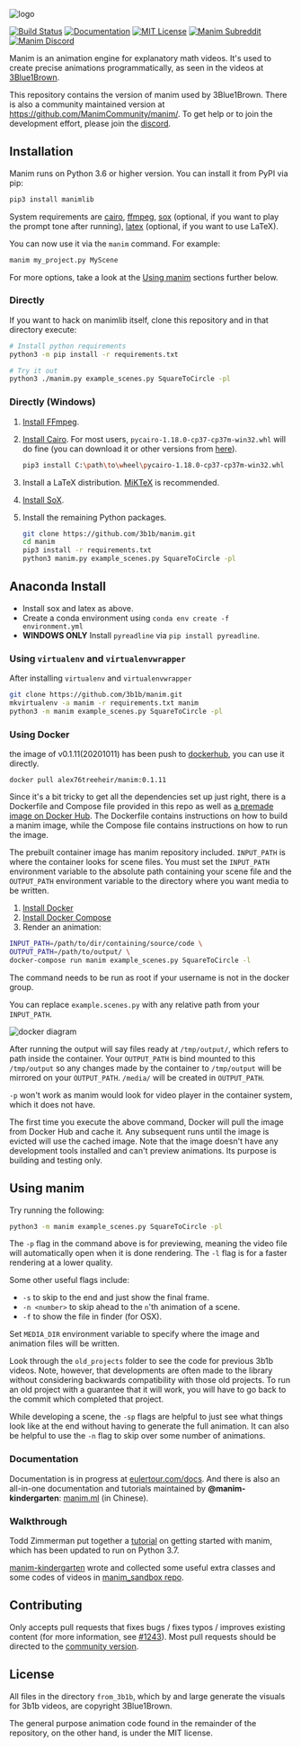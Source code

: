 ![logo](logo/cropped.png)

[![Build Status](https://travis-ci.org/3b1b/manim.svg?branch=master)](https://travis-ci.org/3b1b/manim)
[![Documentation](https://img.shields.io/badge/docs-EulerTour-blue.svg)](https://www.eulertour.com/docs)
[![MIT License](https://img.shields.io/badge/license-MIT-blue.svg?style=flat)](http://choosealicense.com/licenses/mit/)
[![Manim Subreddit](https://img.shields.io/reddit/subreddit-subscribers/manim.svg?color=ff4301&label=reddit)](https://www.reddit.com/r/manim/)
[![Manim Discord](https://img.shields.io/discord/581738731934056449.svg?label=discord)](https://discord.gg/mMRrZQW)

Manim is an animation engine for explanatory math videos. It's used to create precise animations programmatically, as seen in the videos at [3Blue1Brown](https://www.3blue1brown.com/).

This repository contains the version of manim used by 3Blue1Brown. There is also a community maintained version at https://github.com/ManimCommunity/manim/.
To get help or to join the development effort, please join the [discord](https://discord.gg/mMRrZQW).

## Installation
Manim runs on Python 3.6 or higher version. You can install it from PyPI via pip:

```sh
pip3 install manimlib
```

System requirements are [cairo](https://www.cairographics.org), [ffmpeg](https://www.ffmpeg.org), [sox](http://sox.sourceforge.net) (optional, if you want to play the prompt tone after running), [latex](https://www.latex-project.org) (optional, if you want to use LaTeX).

You can now use it via the `manim` command. For example:

```sh
manim my_project.py MyScene
```

For more options, take a look at the [Using manim](#using-manim) sections further below.

### Directly

If you want to hack on manimlib itself, clone this repository and in that directory execute:

```sh
# Install python requirements
python3 -m pip install -r requirements.txt

# Try it out
python3 ./manim.py example_scenes.py SquareToCircle -pl
```

### Directly (Windows)
1. [Install FFmpeg](https://www.wikihow.com/Install-FFmpeg-on-Windows).
2. [Install Cairo](https://www.lfd.uci.edu/~gohlke/pythonlibs/#pycairo). For most users, ``pycairo‑1.18.0‑cp37‑cp37m‑win32.whl`` will do fine (you can download it or other versions from [here](https://www.lfd.uci.edu/~gohlke/pythonlibs/#pycairo)).
    ```sh
    pip3 install C:\path\to\wheel\pycairo‑1.18.0‑cp37‑cp37m‑win32.whl
    ```
3. Install a LaTeX distribution. [MiKTeX](https://miktex.org/download) is recommended.

4. [Install SoX](https://sourceforge.net/projects/sox/files/sox/).

5. Install the remaining Python packages.
    ```sh
    git clone https://github.com/3b1b/manim.git
    cd manim
    pip3 install -r requirements.txt
    python3 manim.py example_scenes.py SquareToCircle -pl
    ```


## Anaconda Install

* Install sox and latex as above. 
* Create a conda environment using `conda env create -f environment.yml`
* **WINDOWS ONLY** Install `pyreadline` via `pip install pyreadline`. 


### Using `virtualenv` and `virtualenvwrapper`
After installing `virtualenv` and `virtualenvwrapper`
```sh
git clone https://github.com/3b1b/manim.git
mkvirtualenv -a manim -r requirements.txt manim
python3 -m manim example_scenes.py SquareToCircle -pl
```

### Using Docker
the image of v0.1.11(20201011) has been push to [dockerhub](https://hub.docker.com/r/alex76treeheir/manim), you can use it directly.

```
docker pull alex76treeheir/manim:0.1.11
```

Since it's a bit tricky to get all the dependencies set up just right, there is a Dockerfile and Compose file provided in this repo as well as [a premade image on Docker Hub](https://hub.docker.com/r/eulertour/manim/tags/). The Dockerfile contains instructions on how to build a manim image, while the Compose file contains instructions on how to run the image.

The prebuilt container image has manim repository included.
`INPUT_PATH` is where the container looks for scene files. You must set the `INPUT_PATH`
environment variable to the absolute path containing your scene file and the
`OUTPUT_PATH` environment variable to the directory where you want media to be written.

1. [Install Docker](https://docs.docker.com)
2. [Install Docker Compose](https://docs.docker.com/compose/install/)
3. Render an animation:
```sh
INPUT_PATH=/path/to/dir/containing/source/code \
OUTPUT_PATH=/path/to/output/ \
docker-compose run manim example_scenes.py SquareToCircle -l
```
The command needs to be run as root if your username is not in the docker group.

You can replace `example.scenes.py` with any relative path from your `INPUT_PATH`.

![docker diagram](./manim_docker_diagram.png)

After running the output will say files ready at `/tmp/output/`, which refers to path inside the container. Your `OUTPUT_PATH` is bind mounted to this `/tmp/output` so any changes made by the container to `/tmp/output` will be mirrored on your `OUTPUT_PATH`. `/media/` will be created in `OUTPUT_PATH`.

`-p` won't work as manim would look for video player in the container system, which it does not have.

The first time you execute the above command, Docker will pull the image from Docker Hub and cache it. Any subsequent runs until the image is evicted will use the cached image.
Note that the image doesn't have any development tools installed and can't preview animations. Its purpose is building and testing only.

## Using manim
Try running the following:
```sh
python3 -m manim example_scenes.py SquareToCircle -pl
```
The `-p` flag in the command above is for previewing, meaning the video file will automatically open when it is done rendering. The `-l` flag is for a faster rendering at a lower quality.

Some other useful flags include:
* `-s` to skip to the end and just show the final frame.
* `-n <number>` to skip ahead to the `n`'th animation of a scene.
* `-f` to show the file in finder (for OSX).

Set `MEDIA_DIR` environment variable to specify where the image and animation files will be written.

Look through the `old_projects` folder to see the code for previous 3b1b videos. Note, however, that developments are often made to the library without considering backwards compatibility with those old projects. To run an old project with a guarantee that it will work, you will have to go back to the commit which completed that project.

While developing a scene, the `-sp` flags are helpful to just see what things look like at the end without having to generate the full animation. It can also be helpful to use the `-n` flag to skip over some number of animations.

### Documentation
Documentation is in progress at [eulertour.com/docs](https://www.eulertour.com/docs/). And there is also an all-in-one documentation and tutorials maintained by **@manim-kindergarten**: [manim.ml](https://manim.ml/) (in Chinese).

### Walkthrough
Todd Zimmerman put together a [tutorial](https://talkingphysics.wordpress.com/2019/01/08/getting-started-animating-with-manim-and-python-3-7/) on getting started with manim, which has been updated to run on Python 3.7.

[manim-kindergarten](https://github.com/manim-kindergarten/) wrote and collected some useful extra classes and some codes of videos in [manim_sandbox repo](https://github.com/manim-kindergarten/manim_sandbox).

## Contributing
Only accepts pull requests that fixes bugs / fixes typos / improves existing content (for more information, see [#1243](https://github.com/3b1b/manim/issues/1243)). Most pull requests should be directed to the [community version](https://github.com/ManimCommunity/manim/).

## License
All files in the directory `from_3b1b`, which by and large generate the visuals for 3b1b videos, are copyright 3Blue1Brown.

The general purpose animation code found in the remainder of the repository, on the other hand, is under the MIT license.

